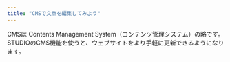 ```yaml
---
title: "CMSで文章を編集してみよう"
---
```


CMSは Contents Management System（コンテンツ管理システム）の略です。
STUDIOのCMS機能を使うと、ウェブサイトをより手軽に更新できるようになります。
